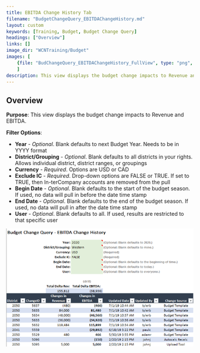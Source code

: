 ```yaml
---
title: EBITDA Change History Tab
filename: "BudgetChangeQuery_EBITDAChangeHistory.md"
layout: custom
keywords: [Training, Budget, Budget Change Query]
headings: ["Overview"]
links: []
image_dir: "WCNTraining/Budget"
images: [
	{file: "BudChangeQuery_EBITDAChangeHistory_FullView", type: "png", site: "", cat: "", sub: "", report: "", ribbon: "", config: ""}
	]
description: This view displays the budget change impacts to Revenue and EBITDA.
---
```


## Overview

**Purpose**: This view displays the budget change impacts to Revenue and EBITDA.

**Filter Options**:

* **Year** - *Optional*. Blank defaults to next Budget Year. Needs to be in YYYY format
* **District/Grouping** - *Optional*. Blank defaults to all districts in your rights. Allows individual district, district ranges, or groupings
* **Currency** - *Required*. Options are USD or CAD
* **Exclude IC** - *Required*. Drop-down options are FALSE or TRUE. If set to TRUE, then In-terCompany accounts are removed from the pull
* **Begin Date** - *Optional*. Blank defaults to the start of the budget season. If used, no data will pull in before the date time stamp
* **End Date** - *Optional*. Blank defaults to the end of the budget season. If used, no data will pull in after the date time stamp
* **User** - *Optional*. Blank defaults to all. If used, results are restricted to that specific user

![](/images/WCNTraining/Budget/BudChangeQuery_EBITDAChangeHistory_FullView.png)

